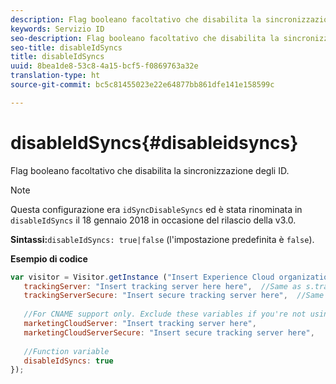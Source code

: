 ```yaml
---
description: Flag booleano facoltativo che disabilita la sincronizzazione degli ID.
keywords: Servizio ID
seo-description: Flag booleano facoltativo che disabilita la sincronizzazione degli ID.
seo-title: disableIdSyncs
title: disableIdSyncs
uuid: 8bea1de8-53c8-4a15-bcf5-f0869763a32e
translation-type: ht
source-git-commit: bc5c81455023e22e64877bb861dfe141e158599c

---
```



# disableIdSyncs{#disableidsyncs}

Flag booleano facoltativo che disabilita la sincronizzazione degli ID.

>[!NOTE]
>
>Questa configurazione era `idSyncDisableSyncs` ed è stata rinominata in `disableIdSyncs` il 18 gennaio 2018 in occasione del rilascio della v3.0.

**Sintassi:**`disableIdSyncs: true|false` (l&#39;impostazione predefinita è `false`).

**Esempio di codice**

```js
var visitor = Visitor.getInstance ("Insert Experience Cloud organization ID here",{ 
   trackingServer: "Insert tracking server here here",  //Same as s.trackingServer 
   trackingServerSecure: "Insert secure tracking server here",  //Same as s.trackingServerSecure 
 
   //For CNAME support only. Exclude these variables if you're not using CNAME 
   marketingCloudServer: "Insert tracking server here", 
   marketingCloudServerSecure: "Insert secure tracking server here", 
 
   //Function variable 
   disableIdSyncs: true 
});
```

